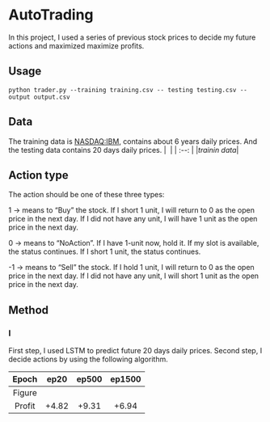 # AutoTrading

In this project, I used a series of previous stock prices to decide my future actions and maximized maximize profits.


## Usage

``` python trader.py --training training.csv -- testing testing.csv --output output.csv ```

## Data
The training data is [NASDAQ:IBM](https://www.nasdaq.com/market-activity/stocks/ibm), contains about 6 years daily prices. And the testing data contains 20 days daily prices.
| ![]() |
| :--: |
|*trainin data*|


## Action type
The action should be one of these three types:

1 → means to “Buy” the stock. If I short 1 unit, I will return to 0 as the open price in the next day. If I did not have any unit, I will have 1 unit as the open price in the next day.

0 → means to “NoAction”. If I have 1-unit now, hold it. If my slot is available, the status continues. If I short 1 unit, the status continues.

-1 → means to “Sell” the stock. If I hold 1 unit, I will return to 0 as the open price in the next day. If I did not have any unit, I will short 1 unit as the open price in the next day. 


## Method
### I
First step, I used LSTM to predict future 20 days daily prices.
Second step, I decide actions by using the following algorithm.


| Epoch | ep20 | ep500 | ep1500 |
| :--: | :--: | :--: |:--: |
| Figure | ![]() | ![]() | ![]() |
| Profit | +4.82 | +9.31 | +6.94 |
